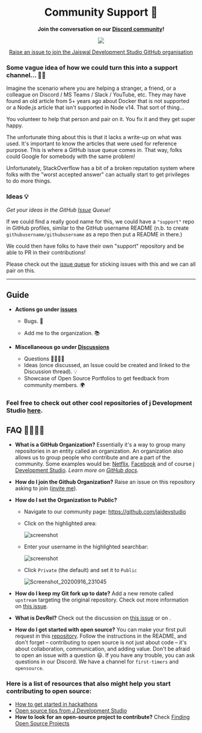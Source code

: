 <div align="center">

<h1> Community Support 🤝 </h1>

<b> Join the conversation on our [Discord community](https://discord.gg/wXFWgsAuzR)! </b>

<img src="https://user-images.githubusercontent.com/85981735/130237213-e8a8204e-6ddd-4665-87cc-07f15baa4185.png">

<!-- ALL-CONTRIBUTORS-BADGE:START - Do not remove or modify this section -->

<!-- ALL-CONTRIBUTORS-BADGE:END -->

<p> <a href="https://github.com/jaidevstudio/support/issues/new?assignees=&labels=invite+me+to+the+organisation&template=invitation.yml&title=Please+invite+me+to+the+GitHub+Community+Organization">Raise an issue to join the Jaiswal Development Studio GitHub organisation</a></p>

</div>


### Some vague idea of how we could turn this into a support channel... 🤔💭

Imagine the scenario where you are helping a stranger, a friend, or a colleague on Discord / MS Teams / Slack / YouTube, etc. They may have found an old article from 5+ years ago about Docker that is not supported or a Node.js article that isn't supported in Node v14. That sort of thing...

You volunteer to help that person and pair on it. You fix it and they get super happy.

The unfortunate thing about this is that it lacks a write-up on what was used. It's important to know the articles that were used for reference purpose. This is where a GitHub issue queue comes in. That way, folks could Google for somebody with the same problem!

Unfortunately, StackOverflow has a bit of a broken reputation system where folks with the "worst accepted answer" can actually start to get privileges to do more things.

### Ideas 💡

*Get your ideas in the GitHub [Issue](https://github.com/Jaidevstudio/support/issues) Queue!*

If we could find a really good name for this, we could have a `"support"` repo in GitHub profiles, similar to the GitHub username README (n.b. to create `githubusername/githubusername` as a repo then put a README in there.)

We could then have folks to have their own "support" repository and be able to PR in their contributions!

Please check out the [issue queue](https://github.com/jaidevstudio/support/issues) for sticking issues with this and we can all pair on this.

---
 ## Guide

   - **Actions go under [issues](https://github.com/jaidevstudio/support/issues)**
   
      - Bugs. 🐛
      
      - Add me to the organization. 📚
      
   - **Miscellaneous go under [Discussions](https://github.com/jaidevstudio/support/discussions)**
   
     - Questions 🤷‍♂️🤷‍♀️
     - Ideas (once discussed, an Issue could be created and linked to the Discussion thread). 💡
	 - Showcase of Open Source Portfolios to get feedback from community members. 🌍
    
  ### Feel free to check out other cool repositories of j Development Studio <a href='https://github.com/jaidevstudio'>here</a>.

## FAQ 🙋‍♀️🙋‍♂️
- **What is a GitHub Organization?** Essentially it's a way to group many repositories in an entity called an organization. An organization also allows us to group people who contribute and are a part of the community. Some examples would be: [Netflix](https://github.com/Netflix), [Facebook](https://github.com/facebook) and of course [j Development Studio](https://github.com/jaidevstudio).
*Learn more on [GitHub docs](https://docs.github.com/en/github/setting-up-and-managing-organizations-and-teams/about-organizations).*

- **How do I join the Github Organization?** Raise an issue on this repository asking to join ([invite me](https://github.com/jaidevstudio/support/issues/new?assignees=&labels=invite+me+to+the+organisation&template=invitation.md&title=Please+invite+me+to+the+GitHub+Community+Organization)).

- **How do I set the Organization to Public?**
	- Navigate to our community page: https://github.com/jaidevstudio
	
	- Click on the highlighted area:
	
		![screenshot](https://user-images.githubusercontent.com/13745974/101496938-47da5000-3962-11eb-8ab3-8fd3ea327d1d.png)
	
	- Enter your username in the highlighted searchbar:
	
		![screenshot](https://user-images.githubusercontent.com/13745974/102218327-b3c63680-3ed5-11eb-9295-aafa5e59ebfd.png)
	
	- Click `Private` (the default) and set it to `Public`
	
		![Screenshot_20200916_231045](https://user-images.githubusercontent.com/17693494/93422970-26d9f580-f872-11ea-870d-4406db20e9d5.png)
	
	
- **How do I keep my Git fork up to date?** Add a new remote called `upstream` targeting the original repository. Check out more information on [this issue](https://github.com/jaidevstudio/support/issues/).
- **What is DevRel?** Check out the discussion on [this issue](https://github.com/jaidevstudio/support/issues/) or on .
- **How do I get started with open source?** You can make your first pull request in this [repository](https://github.com/jaidevstudio/support/issues). Follow the instructions in the README, and don't forget – contributing to open source is not just about code – it's about collaboration, communication, and adding value. Don't be afraid to open an issue with a question :smiley:. If you have any trouble, you can ask questions in our Discord. We have a channel for `first-timers` and `opensource`.

### Here is a list of resources that also might help you start contributing to open source:
  - [How to get started in hackathons](https://github.com/jaidevstudio/support/issues/)
  - [Open source tips from J Development Studio](https://github.com/jaidevstudio/support/tree/main/tips)
- **How to look for an open-source project to contribute?** Check [Finding Open Source Projects](./tips/finding-open-source-projects.md)
